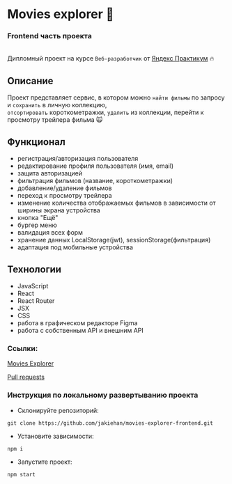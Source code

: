 # Movies explorer 🎥
### Frontend часть проекта
\
Дипломный проект на курсе `Веб-разработчик` от [Яндекс Практикум](https://practicum.yandex.ru/profile/web/ "Яндекс Практикум") 🔥

## Описание
Проект представляет сервис, в котором можно `найти фильмы` по запросу и `сохранить` в личную коллекцию,  
`отсортировать` короткометражки, `удалить` из коллекции, перейти к просмотру трейлера фильма 🙀

## Функционал
- регистрация/авторизация пользователя
- редактирование профиля пользователя (имя, email)
- защита авторизацией
- фильтрация фильмов (название, короткометражки)
- добавление/удаление фильмов
- переход к просмотру трейлера
- изменение количества отображаемых фильмов в зависимости от ширины экрана устройства
- кнопка "Ещё"
- бургер меню
- валидация всех форм
- хранение данных LocalStorage(jwt), sessionStorage(фильтрация)
- адаптация под мобильные устройства

## Технологии

- JavaScript
- React
- React Router
- JSX
- CSS
- работа в графическом редакторе Figma
- работа с собственным API и внешним API  

### Ссылки:

[Movies Explorer](https://jakimovies.nomoredomains.xyz)  

[Pull requests](https://github.com/jakiehan/movies-explorer-frontend/pull/2)

### Инструкция по локальному развертыванию проекта
- Склонируйте репозиторий:
```
git clone https://github.com/jakiehan/movies-explorer-frontend.git
```
- Установите зависимости:
```
npm i
```
- Запустите проект:
```
npm start
```
